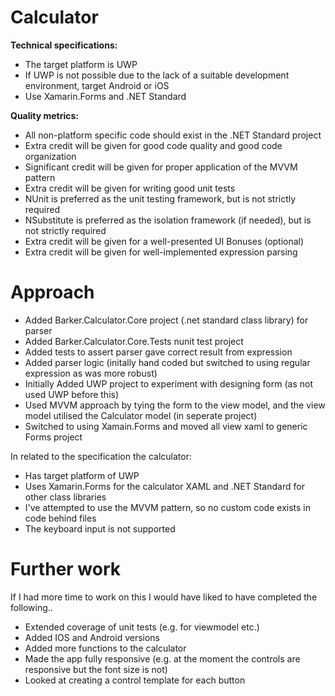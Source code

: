 # Calculator

**Technical specifications:**
- The target platform is UWP
- If UWP is not possible due to the lack of a suitable development environment, target Android or iOS
- Use Xamarin.Forms and .NET Standard

**Quality metrics:**
- All non-platform specific code should exist in the .NET Standard project
- Extra credit will be given for good code quality and good code organization
- Significant credit will be given for proper application of the MVVM pattern
- Extra credit will be given for writing good unit tests
- NUnit is preferred as the unit testing framework, but is not strictly required
- NSubstitute is preferred as the isolation framework (if needed), but is not strictly required
- Extra credit will be given for a well-presented UI
Bonuses (optional)
- Extra credit will be given for well-implemented expression parsing

# Approach

- Added Barker.Calculator.Core project (.net standard class library) for parser
- Added Barker.Calculator.Core.Tests nunit test project
- Added tests to assert parser gave correct result from expression
- Added parser logic (initally hand coded but switched to using regular expression as was more robust)
- Initially Added UWP project to experiment with designing form (as not used UWP before this)
- Used MVVM approach by tying the form to the view model, and the view model utilised the Calculator model (in seperate project)
- Switched to using Xamain.Forms and moved all view xaml to generic Forms project

In related to the specification the calculator:
- Has target platform of UWP
- Uses Xamarin.Forms for the calculator XAML and .NET Standard for other class libraries
- I've attempted to use the MVVM pattern, so no custom code exists in code behind files
- The keyboard input is not supported

# Further work

If I had more time to work on this I would have liked to have completed the following..
- Extended coverage of unit tests (e.g. for viewmodel etc.)
- Added IOS and Android versions
- Added more functions to the calculator
- Made the app fully responsive (e.g. at the moment the controls are responsive but the font size is not)
- Looked at creating a control template for each button
